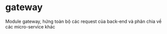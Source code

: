 # gateway
 Module gateway, hứng toàn bộ các request của back-end và phân chia về các micro-service khác
